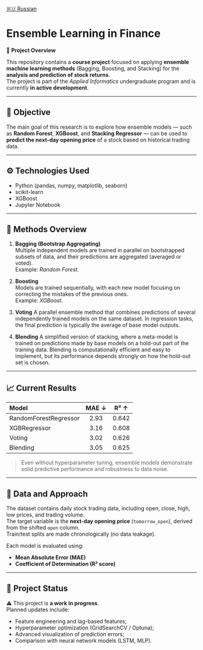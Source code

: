 [🇷🇺 Russian](README_RU.md)

# Ensemble Learning in Finance


📘 **Project Overview**

This repository contains a **course project** focused on applying **ensemble machine learning methods** (Bagging, Boosting, and Stacking) for the **analysis and prediction of stock returns**.  
The project is part of the *Applied Informatics* undergraduate program and is currently **in active development**.

---

## 🎯 **Objective**

The main goal of this research is to explore how ensemble models — such as **Random Forest**, **XGBoost**, and **Stacking Regressor** — can be used to **predict the next-day opening price** of a stock based on historical trading data.

---

## ⚙️ **Technologies Used**
- Python (pandas, numpy, matplotlib, seaborn)
- scikit-learn
- XGBoost
- Jupyter Notebook

---

## 🧩 **Methods Overview**

1. **Bagging (Bootstrap Aggregating)**  
   Multiple independent models are trained in parallel on bootstrapped subsets of data, and their predictions are aggregated (averaged or voted).  
   Example: *Random Forest*.

2. **Boosting**  
   Models are trained sequentially, with each new model focusing on correcting the mistakes of the previous ones.  
   Example: *XGBoost*.

3. **Voting**
   A parallel ensemble method that combines predictions of several independently trained models on the same dataset.
   In regression tasks, the final prediction is typically the average of base model outputs.
4. **Blending**
   A simplified version of stacking, where a meta-model is trained on predictions made by base models on a hold-out part of the training data.
   Blending is computationally efficient and easy to implement, but its performance depends strongly on how the hold-out set is chosen.

---

## 📈 **Current Results**

| Model | MAE ↓ | R² ↑ |
|:-------|:------:|:----:|
| RandomForestRegressor | 2.93 | 0.642 |
| XGBRegressor | 3.16 | 0.608 |
| Voting | 3.02 | 0.626 |
| Blending | 3.05 | 0.625 |

> Even without hyperparameter tuning, ensemble models demonstrate solid predictive performance and robustness to data noise.

---

## 🧮 **Data and Approach**

The dataset contains daily stock trading data, including open, close, high, low prices, and trading volume.  
The target variable is the **next-day opening price** (`tomorrow_open`), derived from the shifted `open` column.  
Train/test splits are made chronologically (no data leakage).  

Each model is evaluated using:
- **Mean Absolute Error (MAE)**
- **Coefficient of Determination (R² score)**

---

## 🚧 **Project Status**

⚠️ This project is **a work in progress**.  
Planned updates include:
- Feature engineering and lag-based features;
- Hyperparameter optimization (GridSearchCV / Optuna);
- Advanced visualization of prediction errors;
- Comparison with neural network models (LSTM, MLP).
